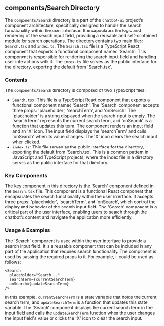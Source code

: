 
## components/Search Directory

The `components/Search` directory is a part of the `chatbot-ui` project's component architecture, specifically designed to handle the search functionality within the user interface. It encapsulates the logic and rendering of the search input field, providing a reusable and self-contained module for search operations. The directory contains two main files: `Search.tsx` and `index.ts`. The `Search.tsx` file is a TypeScript React component that exports a functional component named 'Search'. This component is responsible for rendering the search input field and handling user interactions with it. The `index.ts` file serves as the public interface for the directory, exporting the default from 'Search.tsx'.

### Contents

The `components/Search` directory is composed of two TypeScript files:

- `Search.tsx`: This file is a TypeScript React component that exports a functional component named 'Search'. The 'Search' component accepts three props: 'placeholder', 'searchTerm', and 'onSearch'. The 'placeholder' is a string displayed when the search input is empty. The 'searchTerm' represents the current search term, and 'onSearch' is a function that updates this term. The component renders an input field and an 'X' icon. The input field displays the 'searchTerm' and calls 'onSearch' when its value changes. The 'X' icon clears the search input when clicked.
- `index.ts`: This file serves as the public interface for the directory, exporting the default from 'Search.tsx'. This is a common pattern in JavaScript and TypeScript projects, where the index file in a directory serves as the public interface for that directory.

### Key Components

The key component in this directory is the 'Search' component defined in the `Search.tsx` file. This component is a functional React component that encapsulates the search functionality within the user interface. It accepts three props: 'placeholder', 'searchTerm', and 'onSearch', which control the display and behavior of the search input field. The 'Search' component is a critical part of the user interface, enabling users to search through the chatbot's content and navigate the application more efficiently.

### Usage & Examples

The 'Search' component is used within the user interface to provide a search input field. It is a reusable component that can be included in any part of the application that requires search functionality. The component is used by passing the required props to it. For example, it could be used as follows:

```tsx
<Search
  placeholder="Search..."
  searchTerm={currentSearchTerm}
  onSearch={updateSearchTerm}
/>
```

In this example, `currentSearchTerm` is a state variable that holds the current search term, and `updateSearchTerm` is a function that updates this state variable. The 'Search' component displays the current search term in the input field and calls the `updateSearchTerm` function when the user changes the input field's value or clicks the 'X' icon to clear the search input.
